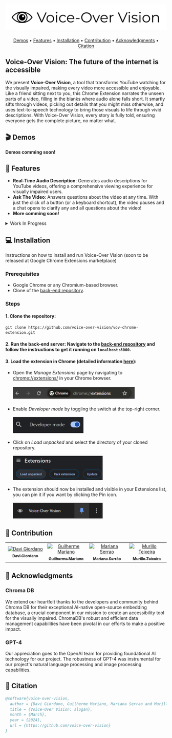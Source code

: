 <div align="center" style="margin-bottom:20px">
    <img src="./assets/readme/logo_banner.png"/>
</div>

<p align="center">
 <a href="#🎬-demos">Demos</a> •
 <a href="#🚀-features">Features</a> •
 <a href="#💻-installation">Installation</a> •
 <a href="#🌟-contribution">Contribution</a> • 
 <a href="#💎-acknowledgments">Acknowledgments</a> • 
 <a href="#📄-citation">Citation</a>
</p>

## Voice-Over Vision: The future of the internet is accessible
We present **Voice-Over Vision**, a tool that transforms YouTube watching for the visually impaired, making every video more accessible and enjoyable. Like a friend sitting next to you, this Chrome Extension narrates the unseen parts of a video, filling in the blanks where audio alone falls short. It smartly sifts through videos, picking out details that you might miss otherwise, and uses text-to-speech technology to bring those visuals to life through vivid descriptions. With Voice-Over Vision, every story is fully told, ensuring everyone gets the complete picture, no matter what.

## 🎬 Demos

**Demos comming soon!**

## 🚀 Features

- **Real-Time Audio Description**: Generates audio descriptions for YouTube videos, offering a comprehensive viewing experience for visually impaired users.
- **Ask The Video**: Answers questions about the video at any time. With just the click of a button (or a keyboard shortcut), the video pauses and a chat opens to clarify any and all questions about the video!
- **More comming soon!**

<details>
<summary>Work In Progress</summary>

* [ ] **Customizable Speech Parameters**: Adjust voice selection, speech rate, and volume to tailor the audio descriptions to your preferences.
* [ ] **Detail Level Settings**: Choose the level of detail for descriptions, from basic overviews to in-depth analysis of physical appearances and emotions.
* [ ] **Interruption Frequency Control**: Select how often you'd like the video's original audio to be interrupted with descriptions, ensuring a balanced experience.
  </details>

## 💻 Installation

Instructions on how to install and run Voice-Over Vision (soon to be released at Google Chrome Extensions marketplace)

### Prerequisites

- Google Chrome or any Chromium-based browser.
- Clone of the [back-end repository](https://github.com/voice-over-vision/vov-backend).

### Steps

#### 1. **Clone the repository**: 
```
git clone https://github.com/voice-over-vision/vov-chrome-extension.git
```
   
#### 2. **Run the back-end server**: Navigate to the [back-end repository](https://github.com/guilherme-francisco/winter_hackaton_backend) and follow the instructions to get it running on `localhost:8000`.
   
#### 3. **Load the extension in Chrome** (detailed information [here](https://developer.chrome.com/docs/extensions/get-started/tutorial/hello-world#load-unpacked)):
   - Open the _Manage Extensions_ page by navigating to [chrome://extensions/](chrome://extensions/) in your Chrome browser.
      <div style="padding:20px 0">
        <img src="./assets/readme/chrome_ext_domain.png" width="380px"/>
      </div>
   - Enable _Developer mode_ by toggling the switch at the top-right corner.
    <br/><br/>
    <img src="./assets/readme/chrome_dev_mode.png" width="220px"/>
    <br/><br/>
   - Click on _Load unpacked_ and select the directory of your cloned repository.
    <br/><br/>
    <img src="./assets/readme/chrome_load_ext.png" width="280px"/>
    <br/><br/>
   - The extension should now be installed and visible in your Extensions list, you can pin it if you want by clicking the Pin icon.
    <br/><br/>
    <img src="./assets/readme/chrome_pin_ext.png" width="280px"/>

## 🌟 Contribution

<table>
  <tbody>
    <tr>
      <td align="center" width=15%>
        <a href="https://github.com/DaviGiordano">
          <img src="https://github.com/DaviGiordano.png" width="100%;" style="max-width:150px" alt="Davi Giordano"/>
          <br/>
          <sub><b>Davi Giordano</b></sub>
        </a>
        <br />
      </td>
      <td align="center" width=15%>
        <a href="https://github.com/guilherme-francisco">
          <img src="https://github.com/guilherme-francisco.png" width="100%;" style="max-width:150px"alt="Guilherme Mariano"/>
          <br />
          <sub><b>Guilherme Mariano</b></sub>
        </a>
        <br />
      </td>
      <td align="center" width=15%>
        <a href="https://github.com/marianaserrao">
          <img src="https://github.com/marianaserrao.png" width="100%;" style="max-width:150px" alt="Mariana Serrao"/>
          <br />
          <sub><b>Mariana Serrão</b></sub>
        </a>
        <br />
      </td>
      <td align="center" width=15%>
        <a href="https://github.com/murillo-teixeira">
          <img src="https://github.com/murillo-teixeira.png" width="100%;" style="max-width:150px" alt="Murillo Teixeira"/>
          <br />
          <sub><b>Murillo Teixeira</b></sub>
        </a>
        <br />
      </td>
    </tr>
  </tbody>
</table>

## 💎 Acknowledgments

### Chroma DB
We extend our heartfelt thanks to the developers and community behind Chroma DB for their exceptional AI-native open-source embedding database, a crucial component in our mission to create an accessibility tool for the visually impaired. ChromaDB's robust and efficient data management capabilities have been pivotal in our efforts to make a positive impact.

### GPT-4
Our appreciation goes to the OpenAI team for providing foundational AI technology for our project. The robustness of GPT-4 was instrumental for our project's natural language processing and image processing capabilities.

## 📄 Citation

```bibtex
@software{voice-over-vision,
  author = {Davi Giordano, Guilherme Mariano, Mariana Serrao and Murillo Teixeira},
  title = {Voice-Over Vision: slogan},
  month = {March},
  year = {2024},
  url = {https://github.com/voice-over-vision}
}
```